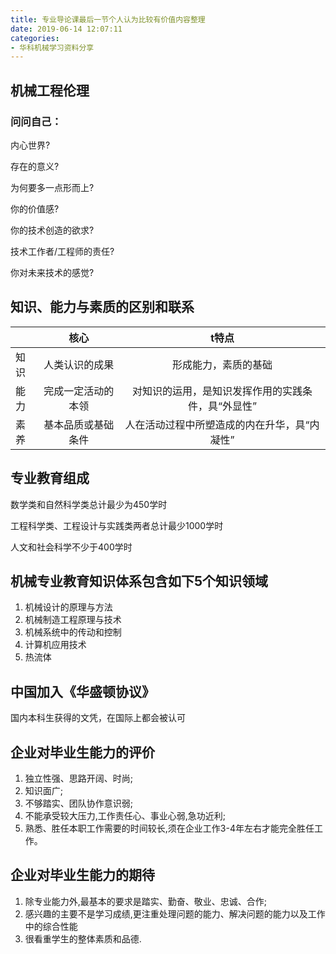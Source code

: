 ```yaml
---
title: 专业导论课最后一节个人认为比较有价值内容整理
date: 2019-06-14 12:07:11
categories: 
- 华科机械学习资料分享
---
```


## 机械工程伦理

### 问问自己：

内心世界?

存在的意义?

为何要多一点形而上?

你的价值感?

你的技术创造的欲求?

技术工作者/工程师的责任?

你对未来技术的感觉?

## 知识、能力与素质的区别和联系

|      |        核心        |                       t特点                        |
| :--- | :----------------: | :------------------------------------------------: |
| 知识 |   人类认识的成果   |                形成能力，素质的基础                |
| 能力 | 完成一定活动的本领 | 对知识的运用，是知识发挥作用的实践条件，具“外显性” |
| 素养 | 基本品质或基础条件 |    人在活动过程中所塑造成的内在升华，具“内凝性”    |

## 专业教育组成

数学类和自然科学类总计最少为450学时

工程科学类、工程设计与实践类两者总计最少1000学时

人文和社会科学不少于400学时

## 机械专业教育知识体系包含如下5个知识领域

1. 机械设计的原理与方法
2. 机械制造工程原理与技术
3. 机械系统中的传动和控制
4. 计算机应用技术
5. 热流体

## 中国加入《华盛顿协议》

国内本科生获得的文凭，在国际上都会被认可

## 企业对毕业生能力的评价

1. 独立性强、思路开阔、时尚;
2. 知识面广;
3. 不够踏实、团队协作意识弱;
4. 不能承受较大压力,工作责任心、事业心弱,急功近利;
5. 熟悉、胜任本职工作需要的时间较长,须在企业工作3-4年左右才能完全胜任工作。

## 企业对毕业生能力的期待

1. 除专业能力外,最基本的要求是踏实、勤奋、敬业、忠诚、合作;
2. 感兴趣的主要不是学习成绩,更注重处理问题的能力、解决问题的能力以及工作中的综合性能
3. 很看重学生的整体素质和品德.